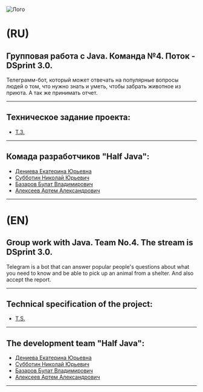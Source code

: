 ![Лого](https://user-images.githubusercontent.com/113195869/214584551-61f845b0-7520-4563-ab74-d8a87cc36187.PNG)
# (RU)
## Групповая работа с Java. Команда №4. Поток - DSprint 3.0.

Телеграмм-бот, который может отвечать на популярные вопросы людей о том, что нужно знать и уметь, чтобы забрать животное из приюта. А так же принимать отчет.

 ------

## Техническое задание проекта:
- [Т.З.](https://skyengpublic.notion.site/4509dd17f5f840f1ba6807fe83aa9c15)

 ------

## Комада разработчиков "Half Java":

 - [Дениева Екатерина Юрьевна](https://github.com/Katy7711)
 - [Субботин Николай Юрьевич](https://github.com/nusubbotin/)
 - [Базаров Булат Владимирович](https://github.com/qwsq4)
 - [Алексеев Артем Александрович](https://github.com/ArtemA1ekseev)
 
 ------
 
# (EN)
## Group work with Java. Team No.4. The stream is DSprint 3.0.

Telegram is a bot that can answer popular people's questions about what you need to know and be able to pick up an animal from a shelter. And also accept the report.

 ------

## Technical specification of the project:
- [T.S.](https://skyengpublic.notion.site/4509dd17f5f840f1ba6807fe83aa9c15)

 ------

## The development team "Half Java":

 - [Дениева Екатерина Юрьевна](https://github.com/Katy7711)
 - [Субботин Николай Юрьевич](https://github.com/nusubbotin/)
 - [Базаров Булат Владимирович](https://github.com/qwsq4)
 - [Алексеев Артем Александрович](https://github.com/ArtemA1ekseev)
 
 ------
